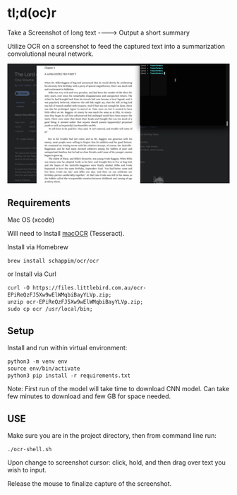 # tl;d(oc)r
Take a Screenshot of long text ----> Output a short summary

Utilize OCR on a screenshot to feed the captured text into a summarization convolutional neural network.

![tld-ocr](tld-ocr.gif)

## Requirements

Mac OS (xcode)

Will need to Install [macOCR](https://github.com/schappim/macOCR) (Tesseract).

Install via Homebrew

```
brew install schappim/ocr/ocr
```

or Install via Curl

``` 
curl -O https://files.littlebird.com.au/ocr-EPiReQzFJ5Xw9wElWMqbiBayYLVp.zip; 
unzip ocr-EPiReQzFJ5Xw9wElWMqbiBayYLVp.zip;
sudo cp ocr /usr/local/bin; 
```

## Setup

Install and run within virtual environment:

```
python3 -m venv env
source env/bin/activate
python3 pip install -r requirements.txt
```

Note: First run of the model will take time to download CNN model.
Can take few minutes to download and few GB for space needed.

## USE

Make sure you are in the project directory, then from command line run:

```
./ocr-shell.sh
```

Upon change to screenshot cursor: click, hold, and then drag over text you wish to input. 

Release the mouse to finalize capture of the screenshot.
